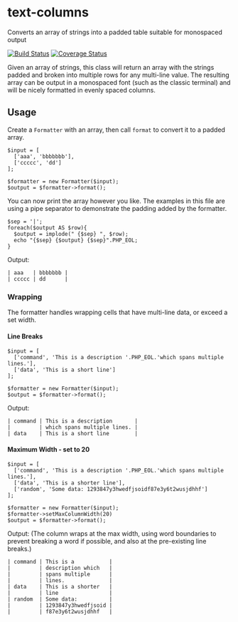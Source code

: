 # text-columns
Converts an array of strings into a padded table suitable for monospaced output

[![Build Status](https://travis-ci.org/jmauerhan/text-columns.svg?branch=master)](https://travis-ci.org/jmauerhan/text-columns) [![Coverage Status](https://coveralls.io/repos/github/jmauerhan/text-columns/badge.svg?branch=master)](https://coveralls.io/github/jmauerhan/text-columns?branch=master) 

Given an array of strings, this class will return an array with the strings padded and broken into multiple rows for any multi-line value. The resulting array can be output in a monospaced font (such as the classic terminal) and will be nicely formatted in evenly spaced columns.

## Usage

Create a `Formatter` with an array, then call `format` to convert it to a padded array.
 
```
$input = [
  ['aaa', 'bbbbbbb'],
  ['ccccc', 'dd']
];

$formatter = new Formatter($input);
$output = $formatter->format();
```

You can now print the array however you like. The examples in this file are using a pipe separator to demonstrate the padding added by the formatter.
```
$sep = '|';
foreach($output AS $row){
  $output = implode(" {$sep} ", $row);
  echo "{$sep} {$output} {$sep}".PHP_EOL;
}
```

Output:
```
| aaa   | bbbbbbb |
| ccccc | dd      |
```


### Wrapping
The formatter handles wrapping cells that have multi-line data, or exceed a set width.

#### Line Breaks
```
$input = [
  ['command', 'This is a description '.PHP_EOL.'which spans multiple lines.'],
  ['data', 'This is a short line']
];

$formatter = new Formatter($input);
$output = $formatter->format();
```

Output:
```
| command | This is a description       |
|         | which spans multiple lines. |
| data    | This is a short line        |
```

#### Maximum Width - set to 20
```
$input = [
  ['command', 'This is a description '.PHP_EOL.'which spans multiple lines.'],
  ['data', 'This is a shorter line'],
  ['random', 'Some data: 1293847y3hwedfjsoidf87e3y6t2wusjdhhf']
];

$formatter = new Formatter($input);
$formatter->setMaxColumnWidth(20)
$output = $formatter->format();
```

Output: (The column wraps at the max width, using word boundaries to prevent breaking a word if possible, and also at the pre-existing line breaks.)
```
| command | This is a           |
|         | description which   |
|         | spans multiple      |
|         | lines.              |
| data    | This is a shorter   |
|         | line                |
| random  | Some data:          |
|         | 1293847y3hwedfjsoid |
|         | f87e3y6t2wusjdhhf   |
```
